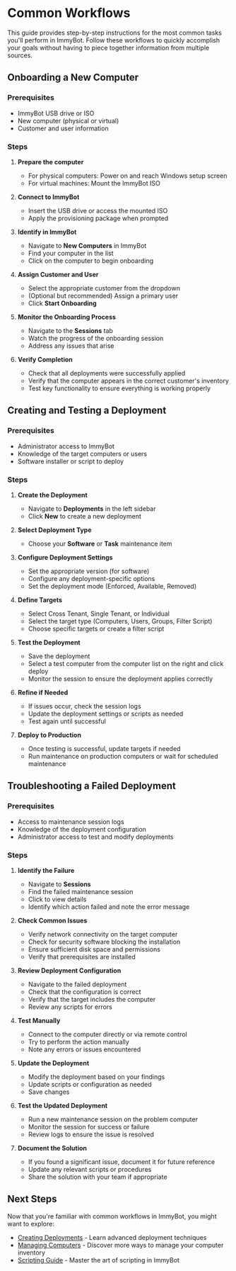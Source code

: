 # Common Workflows

This guide provides step-by-step instructions for the most common tasks you'll perform in ImmyBot. Follow these workflows to quickly accomplish your goals without having to piece together information from multiple sources.

## Onboarding a New Computer

### Prerequisites
- ImmyBot USB drive or ISO
- New computer (physical or virtual)
- Customer and user information

### Steps

1. **Prepare the computer**
   - For physical computers: Power on and reach Windows setup screen
   - For virtual machines: Mount the ImmyBot ISO

2. **Connect to ImmyBot**
   - Insert the USB drive or access the mounted ISO
   - Apply the provisioning package when prompted

3. **Identify in ImmyBot**
   - Navigate to **New Computers** in ImmyBot
   - Find your computer in the list
   - Click on the computer to begin onboarding

4. **Assign Customer and User**
   - Select the appropriate customer from the dropdown
   - (Optional but recommended) Assign a primary user
   - Click **Start Onboarding**

5. **Monitor the Onboarding Process**
   - Navigate to the **Sessions** tab
   - Watch the progress of the onboarding session
   - Address any issues that arise

6. **Verify Completion**
   - Check that all deployments were successfully applied
   - Verify that the computer appears in the correct customer's inventory
   - Test key functionality to ensure everything is working properly

## Creating and Testing a Deployment

### Prerequisites
- Administrator access to ImmyBot
- Knowledge of the target computers or users
- Software installer or script to deploy

### Steps

1. **Create the Deployment**
   - Navigate to **Deployments** in the left sidebar
   - Click **New** to create a new deployment

2. **Select Deployment Type**
   - Choose your **Software** or **Task** maintenance item

3. **Configure Deployment Settings**
   - Set the appropriate version (for software)
   - Configure any deployment-specific options
   - Set the deployment mode (Enforced, Available, Removed)

4. **Define Targets**
   - Select Cross Tenant, Single Tenant, or Individual
   - Select the target type (Computers, Users, Groups, Filter Script)
   - Choose specific targets or create a filter script

5. **Test the Deployment**
   - Save the deployment
   - Select a test computer from the computer list on the right and click deploy
   - Monitor the session to ensure the deployment applies correctly

6. **Refine if Needed**
   - If issues occur, check the session logs
   - Update the deployment settings or scripts as needed
   - Test again until successful

7. **Deploy to Production**
   - Once testing is successful, update targets if needed
   - Run maintenance on production computers or wait for scheduled maintenance

## Troubleshooting a Failed Deployment

### Prerequisites
- Access to maintenance session logs
- Knowledge of the deployment configuration
- Administrator access to test and modify deployments

### Steps

1. **Identify the Failure**
   - Navigate to **Sessions**
   - Find the failed maintenance session
   - Click to view details
   - Identify which action failed and note the error message

2. **Check Common Issues**
   - Verify network connectivity on the target computer
   - Check for security software blocking the installation
   - Ensure sufficient disk space and permissions
   - Verify that prerequisites are installed

3. **Review Deployment Configuration**
   - Navigate to the failed deployment
   - Check that the configuration is correct
   - Verify that the target includes the computer
   - Review any scripts for errors

4. **Test Manually**
   - Connect to the computer directly or via remote control
   - Try to perform the action manually
   - Note any errors or issues encountered

5. **Update the Deployment**
   - Modify the deployment based on your findings
   - Update scripts or configuration as needed
   - Save changes

6. **Test the Updated Deployment**
   - Run a new maintenance session on the problem computer
   - Monitor the session for success or failure
   - Review logs to ensure the issue is resolved

7. **Document the Solution**
   - If you found a significant issue, document it for future reference
   - Update any relevant scripts or procedures
   - Share the solution with your team if appropriate

## Next Steps

Now that you're familiar with common workflows in ImmyBot, you might want to explore:

- [Creating Deployments](/Documentation/HowToGuides/creating-managing-deployments.md) - Learn advanced deployment techniques
- [Managing Computers](/Documentation/Administration/managing-computers.md) - Discover more ways to manage your computer inventory
- [Scripting Guide](/Documentation/AdvancedTopics/scripts.md) - Master the art of scripting in ImmyBot

